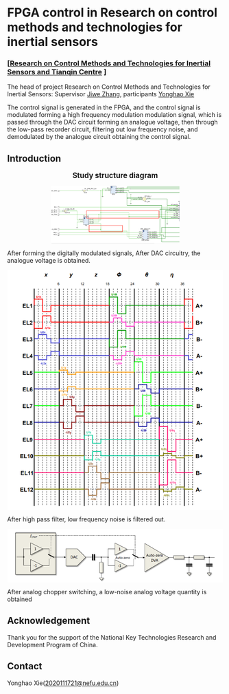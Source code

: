 # FPGA control in Research on control methods and technologies for inertial sensors

### **[[Research on Control Methods and Technologies for Inertial Sensors and Tianqin Centre](https://tianqin.sysu.edu.cn/) ]**  
The head of project Research on Control Methods and Technologies for Inertial Sensors: Supervisor [Jiwe Zhang](https://cmee.nefu.edu.cn/info/1074/3442.htm), participants [Yonghao Xie](https://github.io/xieyonghao)   

The control signal is generated in the FPGA, and the control signal is modulated forming a high frequency modulation modulation signal, which is passed through the DAC circuit forming an analogue voltage, then through the low-pass recorder circuit, filtering out low frequency noise, and demodulated by the analogue circuit obtaining the control signal.

## Introduction
<p align="center">
  <big><b>Study structure diagram</b></big>
</p>

<p align="center">
  <img align="middle" width="300" src="data/sh.png"/>
</p>

After forming the digitally modulated signals, After DAC circuitry, the analogue voltage is obtained.

<p align="center">
  <img align="middle" width="600" src="data/signal.png"/>
</p>

After high pass filter, low frequency noise is filtered out.
<p align="center">
  <img align="middle" width="600" src="data/chopper.png"/>
</p>

After analog chopper switching, a low-noise analog voltage quantity is obtained


## Acknowledgement

Thank you for the support of the National Key Technologies Research and Development Program of China.

## Contact

Yonghao Xie(2020111721@nefu.edu.cn)
